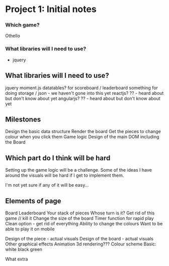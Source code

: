 # Project 1: Initial notes
### Which game?
Othello

### What libraries will I need to use?

* jquery



What libraries will I need to use?
----------------------------------
jquery
moment.js
datatables? for scoreboard / leaderboard
something for doing storage / json - we haven't gone into this yet
reactjs? ?? - heard about but don't know about yet
angularjs? ?? - heard about but don't know about yet


Milestones
----------
Design the basic data structure
Render the board
Get the pieces to change colour when you click them
Game logic
Design of the main DOM including the Board


Which part do I think will be hard
----------------------------------

Setting up the game logic will be a challenge.
Some of the ideas I have around the visuals will be hard if I get to implement them.

I'm not yet sure if any of it will be easy...


Elements of page
----------------
Board
Leaderboard
Your stack of pieces
Whose turn is it?
Get rid of this game // kill it
Change the size of the board
Timer function for rapid play
Clean option - get rid of everything
Ability to change the colours
Want to be able to play it on mobile




Design of the piece - actual visuals
Design of the board - actual visuals
Other graphical effects
Animation
3d rendering???
Colour scheme
  Basic: white black green



What extra
